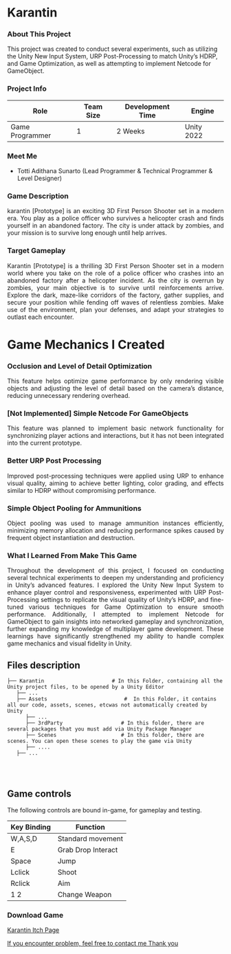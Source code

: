 <h1>Karantin</h1>

<h3>About This Project</h3>
This project was created to conduct several experiments, such as utilizing the Unity New Input System, URP Post-Processing to match Unity’s HDRP, and Game Optimization, as well as attempting to implement Netcode for GameObject.

<h3>Project Info</h3>

| **Role** | **Team Size** | **Development Time** | **Engine** |
|----------|---------------|---------------------|------------|
| Game Programmer | 1 | 2 Weeks | Unity 2022 |

<h3>Meet Me</h3>

- Totti Adithana Sunarto (Lead Programmer & Technical Programmer & Level Designer)

<h3>Game Description</h3>
<p align="justify">karantin [Prototype] is an exciting 3D First Person Shooter set in a modern era. You play as a police officer who survives a helicopter crash and finds yourself in an abandoned factory. The city is under attack by zombies, and your mission is to survive long enough until help arrives.
</p>

<h3>Target Gameplay</h3>
<p align="justify">Karantin [Prototype] is a thrilling 3D First Person Shooter set in a modern world where you take on the role of a police officer who crashes into an abandoned factory after a helicopter incident. As the city is overrun by zombies, your main objective is to survive until reinforcements arrive. Explore the dark, maze-like corridors of the factory, gather supplies, and secure your position while fending off waves of relentless zombies. Make use of the environment, plan your defenses, and adapt your strategies to outlast each encounter.</p>

# Game Mechanics I Created

<h3>Occlusion and Level of Detail Optimization</h3>
<p align="justify">This feature helps optimize game performance by only rendering visible objects and adjusting the level of detail based on the camera’s distance, reducing unnecessary rendering overhead.</p>

<h3>[Not Implemented] Simple Netcode For GameObjects</h3>
<p align="justify">This feature was planned to implement basic network functionality for synchronizing player actions and interactions, but it has not been integrated into the current prototype.</p>

<h3> Better URP Post Processing</h3>
<p align="justify">Improved post-processing techniques were applied using URP to enhance visual quality, aiming to achieve better lighting, color grading, and effects similar to HDRP without compromising performance.</p>

<h3> Simple Object Pooling for Ammunitions</h3>
<p align="justify">Object pooling was used to manage ammunition instances efficiently, minimizing memory allocation and reducing performance spikes caused by frequent object instantiation and destruction.</p>

<h3>What I Learned From Make This Game</h3>
<p align="justify">Throughout the development of this project, I focused on conducting several technical experiments to deepen my understanding and proficiency in Unity’s advanced features. I explored the Unity New Input System to enhance player control and responsiveness, experimented with URP Post-Processing settings to replicate the visual quality of Unity’s HDRP, and fine-tuned various techniques for Game Optimization to ensure smooth performance. Additionally, I attempted to implement Netcode for GameObject to gain insights into networked gameplay and synchronization, further expanding my knowledge of multiplayer game development. These learnings have significantly strengthened my ability to handle complex game mechanics and visual fidelity in Unity.</p>

## Files description

```
├── Karantin                      # In this Folder, containing all the Unity project files, to be opened by a Unity Editor
   ├── ...
   ├── Assets                         #  In this Folder, it contains all our code, assets, scenes, etcwas not automatically created by Unity
      ├── ...
      ├── 3rdParty                   # In this folder, there are several packages that you must add via Unity Package Manager
      ├── Scenes                     # In this folder, there are scenes. You can open these scenes to play the game via Unity
      ├── ....
   ├── ...
      
```
<br>

## Game controls

The following controls are bound in-game, for gameplay and testing.

| Key Binding       | Function          |
| ----------------- | ----------------- |
| W,A,S,D           | Standard movement|
| E           | Grab Drop Interact |
| Space           | Jump |
| Lclick           | Shoot |
| Rclick           | Aim |
| 1 2           | Change Weapon |

<h3>Download Game</h3>
<p width="500px" align="left"><a href="https://tottadits.itch.io/karantin">Karantin Itch Page</p>

If you encounter problem, feel free to contact me
Thank you


